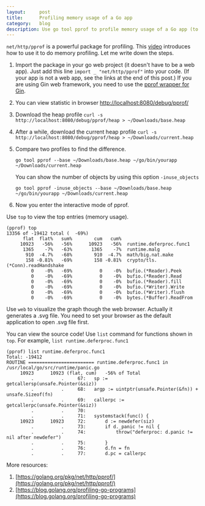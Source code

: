 ```yaml
---
layout:     post
title:      Profiling memory usage of a Go app
category:   blog
description: Use go tool pprof to profile memory usage of a Go app (to find memory leaks).
---
```


`net/http/pprof` is a powerful package for profiling. This [video](https://www.youtube.com/watch?v=ydWFpcoYraU) introduces how to use it to do memory profiling. Let me write down the steps.

1. Import the package in your go web project (it doesn't have to be a web app). Just add this line `import _ "net/http/pprof"` into your code. (If your app is not a web app, see the links at the end of this post.) If you are using Gin web framework, you need to use the [pprof wrapper for Gin](https://github.com/DeanThompson/ginpprof).
2. You can view statistic in browser [http://localhost:8080/debug/pprof/](http://localhost:8080/debug/pprof/)
3. Download the heap profile `curl -s http://localhost:8080/debug/pprof/heap > ~/Downloads/base.heap`
4. After a while, download the current heap profile `curl -s http://localhost:8080/debug/pprof/heap > ~/Downloads/current.heap`
5. Compare two profiles to find the difference.

    `go tool pprof --base ~/Downloads/base.heap ~/go/bin/yourapp ~/Downloads/current.heap`
    
    You can show the number of objects by using this option `-inuse_objects`
    
    `go tool pprof -inuse_objects --base ~/Downloads/base.heap ~/go/bin/yourapp ~/Downloads/current.heap`

6. Now you enter the interactive mode of pprof.

Use `top` to view the top entries (memory usage).

```
(pprof) top
13356 of -19412 total (  -69%)
      flat  flat%   sum%        cum   cum%
     10923   -56%   -56%      10923   -56%  runtime.deferproc.func1
      1365    -7%   -63%       1365    -7%  runtime.malg
       910  -4.7%   -68%        910  -4.7%  math/big.nat.make
       158 -0.81%   -69%        158 -0.81%  crypto/tls.(*Conn).readHandshake
         0    -0%   -69%          0    -0%  bufio.(*Reader).Peek
         0    -0%   -69%          0    -0%  bufio.(*Reader).Read
         0    -0%   -69%          0    -0%  bufio.(*Reader).fill
         0    -0%   -69%          0    -0%  bufio.(*Writer).Write
         0    -0%   -69%          0    -0%  bufio.(*Writer).flush
         0    -0%   -69%          0    -0%  bytes.(*Buffer).ReadFrom
```

Use `web` to visualize the graph though the web browser. Actually it generates a .svg file. You need to set your browser as the default application to open .svg file first.

You can view the source code! Use `list` command for functions shown in `top`. For example, `list runtime.deferproc.func1`

```
(pprof) list runtime.deferproc.func1
Total: -19412
ROUTINE ======================== runtime.deferproc.func1 in /usr/local/go/src/runtime/panic.go
     10923      10923 (flat, cum)   -56% of Total
         .          .     67:	sp := getcallersp(unsafe.Pointer(&siz))
         .          .     68:	argp := uintptr(unsafe.Pointer(&fn)) + unsafe.Sizeof(fn)
         .          .     69:	callerpc := getcallerpc(unsafe.Pointer(&siz))
         .          .     70:
         .          .     71:	systemstack(func() {
     10923      10923     72:		d := newdefer(siz)
         .          .     73:		if d._panic != nil {
         .          .     74:			throw("deferproc: d.panic != nil after newdefer")
         .          .     75:		}
         .          .     76:		d.fn = fn
         .          .     77:		d.pc = callerpc
```

More resources:

1. [https://golang.org/pkg/net/http/pprof/](https://golang.org/pkg/net/http/pprof/)
2. [https://blog.golang.org/profiling-go-programs](https://blog.golang.org/profiling-go-programs)

